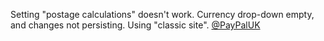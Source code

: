Setting "postage calculations" doesn't work. Currency drop-down empty, and changes not persisting. Using "classic site". <a href="http://twitter.com/PayPalUK">@PayPalUK</a>